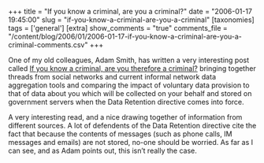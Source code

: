 +++
title = "If you know a criminal, are you a criminal?"
date = "2006-01-17 19:45:00"
slug = "if-you-know-a-criminal-are-you-a-criminal"
[taxonomies]
tags = ['general']
[extra]
show_comments = "true"
comments_file = "/content/blog/2006/01/2006-01-17-if-you-know-a-criminal-are-you-a-criminal-comments.csv"
+++

One of my old colleagues, Adam Smith, has written a very interesting post called [If you know a criminal, are you therefore a criminal?](http://1mlittlepieces.blogspot.com/2006/01/if-you-know-criminal-are-you-therefore.html) bringing together threads from social networks and current informal network data aggregation tools and comparing the impact of voluntary data provision to that of data about you which will be collected on your behalf and stored on government servers when the Data Retention directive comes into force.

A very interesting read, and a nice drawing together of information from different sources. A lot of defendents of the Data Retention directive cite the fact that because the contents of messages (such as phone calls, IM messages and emails) are not stored, no-one should be worried. As far as I can see, and as Adam points out, this isn’t really the case.

